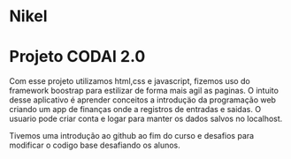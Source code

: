 # Nikel

<h1> Projeto CODAI 2.0</h1>

<p>  Com esse projeto utilizamos html,css e javascript, fizemos uso do framework boostrap para estilizar de forma mais agil as paginas.
O intuito desse aplicativo é aprender conceitos a introduçäo da programação web criando um app de finanças onde a registros de entradas e saidas.
O usuario pode criar conta e logar para manter os dados salvos no localhost. </p>


Tivemos uma introdução ao github ao fim do curso e desafios para modificar o codigo base desafiando os alunos.
